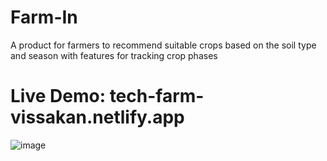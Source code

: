 # **Farm-In**
A product for farmers to recommend suitable crops based on the soil type and season with features for tracking crop phases

# **Live Demo:** tech-farm-vissakan.netlify.app

![image](https://github.com/David-Blink/Farm-In/assets/76958559/6b7a0f35-f556-4e03-8e24-028c70e9a3c6)
